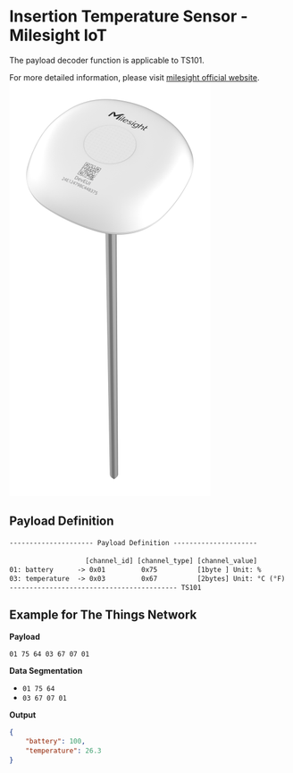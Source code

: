 # Insertion Temperature Sensor - Milesight IoT

The payload decoder function is applicable to TS101.

For more detailed information, please visit [milesight official website](https://www.milesight-iot.com).
![TS101](TS101.png)

## Payload Definition

```
--------------------- Payload Definition ---------------------

                   [channel_id] [channel_type] [channel_value]
01: battery      -> 0x01         0x75          [1byte ] Unit: %
03: temperature  -> 0x03         0x67          [2bytes] Unit: °C (°F)
------------------------------------------ TS101
```

## Example for The Things Network

**Payload**

```
01 75 64 03 67 07 01
```

**Data Segmentation**

-   `01 75 64`
-   `03 67 07 01`

**Output**

```json
{
    "battery": 100,
    "temperature": 26.3
}
```
